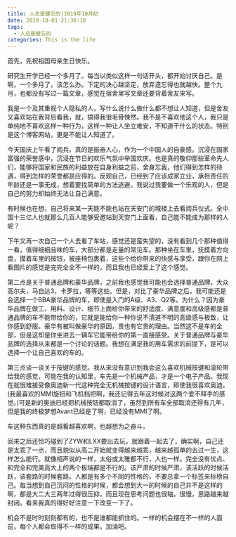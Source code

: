 ```yaml
---
title: 人总是健忘的|2019年10月纪
date: 2019-10-01 21:36:18
tags:
  - 人总是健忘的
categories: This is the life
---
```


首先，先祝祖国母亲生日快乐。

<!--more-->

研究生开学已经一个多月了。每当以类似这样一句话开头，都开始讨厌自己。是啊，一个多月了，该怎么办。下定的决心越坚定，放弃遗忘得也就越快。整个九月，也都没有写过一篇文章，感觉在宿舍里写文章还要背着舍友来写。

我是一个及其重视个人隐私的人，写什么说什么做什么都不想让人知道，但是舍友又喜欢站在我背后看我，就，搞得我很毛骨悚然。我不是不喜欢他这个人，我只是单纯地不喜欢这样一种行为，这样一种让人坐立难安，不知道干什么的状态。特别是这个博客网站，更是不能让人知道了。

今天国庆上午看了阅兵，真的是振奋人心，作为一个中国人的自豪感。沉浸在国家富强的荣誉感中，沉浸在节日的欢乐气氛中举国欢庆。也是真的敬仰那些革命先人们，能够将国家和民族的利益放在自身利益之前，舍身忘我，他们得到怎样的待遇，得到怎样的荣誉都是应得的。反观自己，已经到了应该成家立业，承担责任的年龄还是一事无成，想着要找简单的方法逃避。我说过我要做一个乐观的人，但是自己的努力却始终无法让自己满意。

有时候也在想，自己将来某一天能不能也站在天安门的城楼上去看阅兵仪式。全中国十三亿人也就那么几百人能够受邀站到天安门上面看，自己能不能成为那样的人呢？

下午又再一次自己一个人去看了车站，感觉还是蛮失望的，没有看到几个那种值得一看，值得细细品味的车，大部分都是走量的常见车。那种坐在车里，抚摸着方向盘，摸着车里的按钮，被座椅包裹着，这些个给你带来的快感与享受，跟你在网上看图片的感觉是完完全全不一样的，而且我也已经爱上了这个感觉。

第二点是关于普通品牌和豪华品牌，之前我也感觉我可能也会选择普通品牌，大众高尔夫，马自达3，卡罗拉，等等这些。但是，对比了豪华品牌之后，我可能还是会选择一个BBA豪华品牌的车，即使是入门的A级、A3、Q2等。为什么？因为豪华品牌在做工、用料、设计、细节上面给你带来的舒适度、满意度和高级感都是普通品牌的车不能带给你的，它就是能给你一种你说不清道不明的高级感与极致，让你感到舒服。豪华有被叫做豪华的原因，贵也有它贵的理由。当然这不是车的全部，但是这却是你坐进去一辆车它能带给你的第一直接感受。关于普通品牌与豪华品牌的选择从来都是一个讨论的话题。我想在满足我的用车需求的前提下，是可以选择一个让自己喜欢的车的。

第三点谈一谈关于按键的感觉。我从来没有意识到我会这么喜欢机械按键和滚轮带给我的感觉，可能在我的认知里，车先是一个机械产品，才是一个电子产品。我现在就很难接受像奥迪新一代这种完全无机械按键的设计语言，即使我很喜欢奥迪。(我最喜欢的MMI旋钮和飞机档把啊，我还记得去年这时候对这两个爱不释手的感觉。)可是新的奥迪已经把机械按钮都取消了，虽然到所有车全部取消还得有几年，但是我的终极梦想Avant已经是了啊，已经没有MMI了啊。

车这种东西真的是越看越喜欢啊，也越想为之奋斗。

回来之后还恰巧碰到了ZYW和LXX要出去玩，就跟着一起去了，确实啊，自己还是太乖了一点，而且貌似从高二开始就变得越来越乖，越来越孤单的去过一生，这样怎么能行。就像相声说的一样，太俗或太雅都不行，人也一样。完全没有优点、和完全和完美高大上的两个极端都是不行的。该严肃的时候严肃，该活跃的时候活跃，该套路的时候套路。人都是有多个不同的性格的，不要总拿一个标签来标榜自己。每当想到自己沉闷的性格的时候，都会想到大一的时候的自己并不是这样的啊，都是大二大三两年过得很压抑，而且现在思考问题也很轴，很慢，思路越来越封闭。看来我真的得好好注意一下改变一下了。

机会不是时时刻刻都有的，也不是谁都能抓住的。一样的机会摆在不一样的人面前，每个人都会取得不一样的成果。加油吧。

